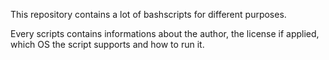 This repository contains a lot of bashscripts for different purposes. 

Every scripts contains informations about the author, the license if applied, which OS the script supports and how to run it.